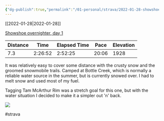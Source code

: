 ```yaml
---
{"dg-publish":true,"permalink":"/01-personal/strava/2022-01-28-showshoe-overnighter-day-1/"}
---
```



[[2022-01-28\|2022-01-28]]

[Showshoe overnighter, day 1](https://www.strava.com/activities/6601599661)

| Distance | Time    | Elapsed Time | Pace  | Elevation |
| -------- | ------- | ------------ | ----- | --------- |
| 7.3      | 2:26:52 | 2:52:25      | 20:06 | 1928      |


It was relatively easy to cover some distance with the crusty snow and the groomed snowmobile trails. Camped at Bottle Creek, which is normally a reliable water source in the summer, but is currently snowed over. I had to melt snow and used most of my fuel.

Tagging Tam McArthur Rim was a stretch goal for this one, but with the water situation I decided to make it a simpler out 'n' back.
    
![](https://dgtzuqphqg23d.cloudfront.net/PBgHShAro8jMWXkOKI0ytm8TbzMT2mbPsGD4a-ZZCgE-768x576.jpg)

    

#strava
